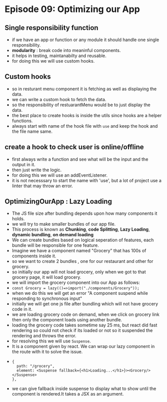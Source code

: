 # Episode 09: Optimizing our App

## Single responsibility function

- if we have an app or function or any module it should handle one single responsibility.
- **modularity** : break code into meaninful components.
- it helps in testing, maintanabilty and reusable.
- for doing this we will use custom hooks.

## Custom hooks

- so in resturant menu component it is fetching as well as displaying the data.
- we can write a custom hook to fetch the data.
- so the responsibility of restuarantMenu would be to just display the data.
- the best place to create hooks is inside the utils since hooks are a helper functions.
- always start with name of the hook file with `use` and keep the hook and the file name same.

## create a hook to check user is online/offline

- first always write a function and see what will be the input and the output in it.
- then just write the logic.
- for doing this we will use an addEventListener.
- it is not necesssary to start the name with 'use', but a lot of project use a linter that may throw an error.

## OptimizingOurApp : Lazy Loading

- The JS file size after bundling depends upon how many components it holds.
- we will try to make smaller bundles of our app file.
- This process is known as **Chunking**, **code Splitting**, **Lazy Loading**, **dynamic bundling**, **on demand loading**
- We can create bundles based on logical seperation of features, each bundle will be responsible for one feature.
- Imagine we have a component named "Grocery" that has 100s of components inside it.
- so we want to create 2 bundles , one for our restaurant and other for grocery.
- so initially our app will not load grocery, only when we got to that grocery page, it will load grocery.
- we will import the grocery component into our App as follows: 
- `const Grocery = lazy(()=>import("./components/Grocery"));`
- when we do this we will get an error "A component suspend while responding to synchronous input"
- initially we will get one js file after bundling which will not have grocery code in it.
- we are loading grocery code on demand, when we click on grocery link then only the component loads using another bundle.
- loading the grocery code takes sometime say 25 ms, but react did fast rendering so could not check if its loaded or not so it suspended the rendering and throws the error.
- for resolving this we will use `Suspense`.
- It is a component given by react. We can wrap our lazy component in the route with it to solve the issue.
- ```
  {
    path: "/grocery",
    element: <Suspense fallback={<h1>Loading...</h1>}><Grocery/></Suspense>
  },
  ```
- we can give fallback inside suspense to display what to show until the component is rendered.It takes a JSX as an argument.







